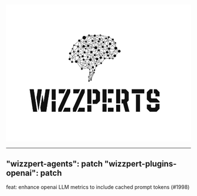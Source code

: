 ![Wizzpert Logo](wizzpert-plugins/assets/logo.png)

---
"wizzpert-agents": patch
"wizzpert-plugins-openai": patch
---

feat: enhance openai LLM metrics to include cached prompt tokens (#1998)
